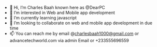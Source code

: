 - 👋 Hi, I’m Charles Baah known here as @DearPC
- 👀 I’m interested in Web and Mobile app development
- 🌱 I’m currently learning javascript
- 💞️ I’m looking to collaborate on web and mobile app development in due time
- 📫 You can reach me by email @charlesbaah1000@gmail.com or advancetechworld.com via admin Email or +233555696559

<!---
DearPC/DearPC is a ✨ special ✨ repository because its `README.md` (this file) appears on your GitHub profile.
You can click the Preview link to take a look at your changes.
--->
